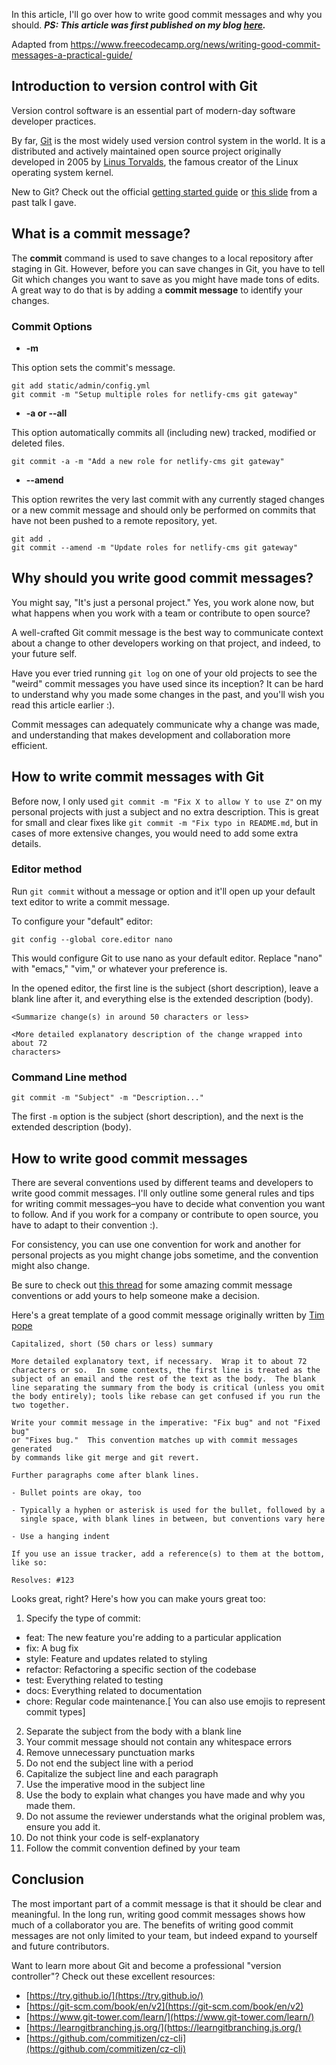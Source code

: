 In this article, I'll go over how to write good commit messages and why you should.
**_PS: This article was first published on my blog [here](https://bolajiayodeji.com/writing-good-commit-messages-a-practical-guide-ck3izs56t00sed0s11z515m1j)._**

Adapted from https://www.freecodecamp.org/news/writing-good-commit-messages-a-practical-guide/

Introduction to version control with Git
----------------------------------------

Version control software is an essential part of modern-day software developer practices.

By far, [Git](https://git-scm.com/) is the most widely used version control system in the world. It is a distributed and actively maintained open source project originally developed in 2005 by [Linus Torvalds](https://en.wikipedia.org/wiki/Linus_Torvalds), the famous creator of the Linux operating system kernel.

New to Git? Check out the official [getting started guide](https://git-scm.com/book/en/v1/Getting-Started) or [this slide](https://slides.com/bolajiayodeji/introduction-to-version-control-with-git-and-github) from a past talk I gave.

What is a commit message?
-------------------------

The **commit** command is used to save changes to a local repository after staging in Git. However, before you can save changes in Git, you have to tell Git which changes you want to save as you might have made tons of edits. A great way to do that is by adding a **commit message** to identify your changes.

### Commit Options

*   **\-m**

This option sets the commit's message.

    git add static/admin/config.yml
    git commit -m "Setup multiple roles for netlify-cms git gateway"
    

*   **\-a or --all**

This option automatically commits all (including new) tracked, modified or deleted files.

    git commit -a -m "Add a new role for netlify-cms git gateway"
    

*   **\--amend**

This option rewrites the very last commit with any currently staged changes or a new commit message and should only be performed on commits that have not been pushed to a remote repository, yet.

    git add .
    git commit --amend -m "Update roles for netlify-cms git gateway"
    

Why should you write good commit messages?
------------------------------------------

You might say, "It's just a personal project." Yes, you work alone now, but what happens when you work with a team or contribute to open source?

A well-crafted Git commit message is the best way to communicate context about a change to other developers working on that project, and indeed, to your future self.

Have you ever tried running `git log` on one of your old projects to see the "weird" commit messages you have used since its inception? It can be hard to understand why you made some changes in the past, and you'll wish you read this article earlier :).

Commit messages can adequately communicate why a change was made, and understanding that makes development and collaboration more efficient.

How to write commit messages with Git
-------------------------------------

Before now, I only used `git commit -m "Fix X to allow Y to use Z"` on my personal projects with just a subject and no extra description. This is great for small and clear fixes like `git commit -m "Fix typo in README.md`, but in cases of more extensive changes, you would need to add some extra details.

### Editor method

Run `git commit` without a message or option and it'll open up your default text editor to write a commit message.

To configure your "default" editor:

    git config --global core.editor nano
    

This would configure Git to use nano as your default editor. Replace "nano" with "emacs," "vim," or whatever your preference is.

In the opened editor, the first line is the subject (short description), leave a blank line after it, and everything else is the extended description (body).

    <Summarize change(s) in around 50 characters or less>
    
    <More detailed explanatory description of the change wrapped into about 72
    characters>
    

### Command Line method

    git commit -m "Subject" -m "Description..."
    

The first `-m` option is the subject (short description), and the next is the extended description (body).

How to write good commit messages
---------------------------------

There are several conventions used by different teams and developers to write good commit messages. I'll only outline some general rules and tips for writing commit messages–you have to decide what convention you want to follow. And if you work for a company or contribute to open source, you have to adapt to their convention :).

For consistency, you can use one convention for work and another for personal projects as you might change jobs sometime, and the convention might also change.

Be sure to check out [this thread](https://hashnode.com/post/which-commit-message-convention-do-you-use-at-work-ck3e4jbdd00zyo4s1h7mc7e0g) for some amazing commit message conventions or add yours to help someone make a decision.

Here's a great template of a good commit message originally written by [Tim pope](https://tbaggery.com/2008/04/19/a-note-about-git-commit-messages.html)

    Capitalized, short (50 chars or less) summary
    
    More detailed explanatory text, if necessary.  Wrap it to about 72
    characters or so.  In some contexts, the first line is treated as the
    subject of an email and the rest of the text as the body.  The blank
    line separating the summary from the body is critical (unless you omit
    the body entirely); tools like rebase can get confused if you run the
    two together.
    
    Write your commit message in the imperative: "Fix bug" and not "Fixed bug"
    or "Fixes bug."  This convention matches up with commit messages generated
    by commands like git merge and git revert.
    
    Further paragraphs come after blank lines.
    
    - Bullet points are okay, too
    
    - Typically a hyphen or asterisk is used for the bullet, followed by a
      single space, with blank lines in between, but conventions vary here
    
    - Use a hanging indent
    
    If you use an issue tracker, add a reference(s) to them at the bottom,
    like so:
    
    Resolves: #123
    

Looks great, right? Here's how you can make yours great too:

1.  Specify the type of commit:

*   feat: The new feature you're adding to a particular application
*   fix: A bug fix
*   style: Feature and updates related to styling
*   refactor: Refactoring a specific section of the codebase
*   test: Everything related to testing
*   docs: Everything related to documentation
*   chore: Regular code maintenance.\[ You can also use emojis to represent commit types\]

2.  Separate the subject from the body with a blank line
3.  Your commit message should not contain any whitespace errors
4.  Remove unnecessary punctuation marks
5.  Do not end the subject line with a period
6.  Capitalize the subject line and each paragraph
7.  Use the imperative mood in the subject line
8.  Use the body to explain what changes you have made and why you made them.
9.  Do not assume the reviewer understands what the original problem was, ensure you add it.
10.  Do not think your code is self-explanatory
11.  Follow the commit convention defined by your team

Conclusion
----------

The most important part of a commit message is that it should be clear and meaningful. In the long run, writing good commit messages shows how much of a collaborator you are. The benefits of writing good commit messages are not only limited to your team, but indeed expand to yourself and future contributors.

Want to learn more about Git and become a professional "version controller"? Check out these excellent resources:

*   [https://try.github.io/](https://try.github.io/)
*   [https://git-scm.com/book/en/v2](https://git-scm.com/book/en/v2)
*   [https://www.git-tower.com/learn/](https://www.git-tower.com/learn/)
*   [https://learngitbranching.js.org/](https://learngitbranching.js.org/)
*   [https://github.com/commitizen/cz-cli](https://github.com/commitizen/cz-cli)